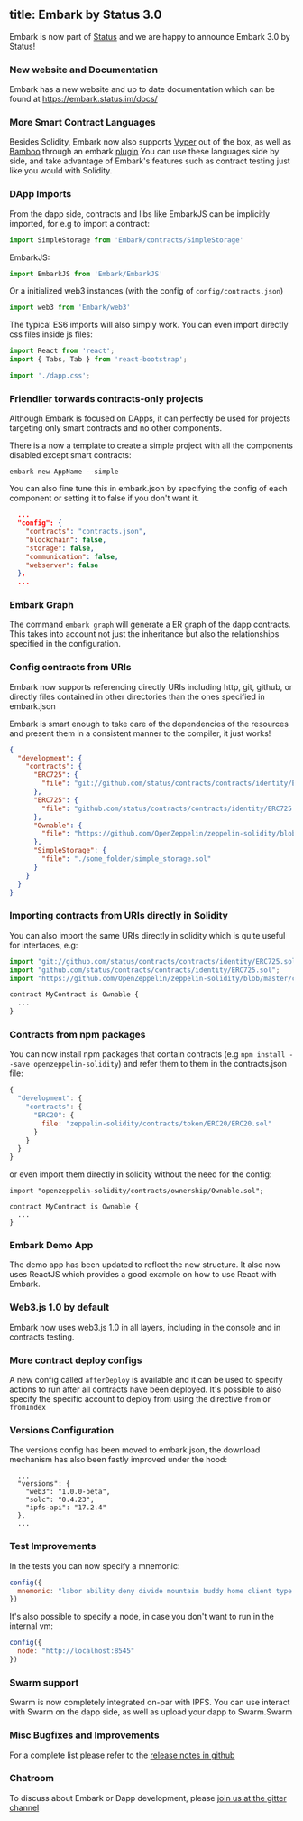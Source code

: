 title: Embark by Status 3.0
---

Embark is now part of [Status](https://status.im/) and we are happy to announce Embark 3.0 by Status!

### New website and Documentation

Embark has a new website and up to date documentation which can be found at https://embark.status.im/docs/

### More Smart Contract Languages

Besides Solidity, Embark now also supports [Vyper](https://github.com/ethereum/vyper/) out of the box, as well as [Bamboo](https://github.com/pirapira/bamboo) through an embark [plugin](https://github.com/embark-framework/embark-bamboo)
You can use these languages side by side, and take advantage of Embark's features such as contract testing just like you would with Solidity.

### DApp Imports

From the dapp side, contracts and libs like EmbarkJS can be implicitly imported, for e.g to import a contract:

```Javascript
import SimpleStorage from 'Embark/contracts/SimpleStorage'
```

EmbarkJS:

```Javascript
import EmbarkJS from 'Embark/EmbarkJS'
```

Or a initialized web3 instances (with the config of `config/contracts.json`)

```Javascript
import web3 from 'Embark/web3'
```

The typical ES6 imports will also simply work. You can even import directly css files inside js files:

```Javascript
import React from 'react';
import { Tabs, Tab } from 'react-bootstrap';

import './dapp.css';
```

### Friendlier torwards contracts-only projects

Although Embark is focused on DApps, it can perfectly be used for projects targeting only smart contracts and no other components.

There is a now a template to create a simple project with all the components disabled except smart contracts:

`embark new AppName --simple`

You can also fine tune this in embark.json by specifying the config of each component or setting it to false if you don't want it.

```JSON
  ...
  "config": {
    "contracts": "contracts.json",
    "blockchain": false,
    "storage": false,
    "communication": false,
    "webserver": false
  },
  ...
```

### Embark Graph

The command `embark graph` will generate a ER graph of the dapp contracts. This takes into account not just the inheritance but also the relationships specified in the configuration.

### Config contracts from URIs

Embark now supports referencing directly URIs including http, git, github, or directly files contained in other directories than the ones specified in embark.json

Embark is smart enough to take care of the dependencies of the resources and present them in a consistent manner to the compiler, it just works!

```JSON
{
  "development": {
    "contracts": {
      "ERC725": {
        "file": "git://github.com/status/contracts/contracts/identity/ERC725.sol#develop"
      },
      "ERC725": {
        "file": "github.com/status/contracts/contracts/identity/ERC725.sol"
      },
      "Ownable": {
        "file": "https://github.com/OpenZeppelin/zeppelin-solidity/blob/master/contracts/ownership/Ownable.sol"
      },
      "SimpleStorage": {
        "file": "./some_folder/simple_storage.sol"
      }
    }
  }
}
```

### Importing contracts from URIs directly in Solidity

You can also import the same URIs directly in solidity which is quite useful for interfaces, e.g:

```Javascript
import "git://github.com/status/contracts/contracts/identity/ERC725.sol#develop";
import "github.com/status/contracts/contracts/identity/ERC725.sol";
import "https://github.com/OpenZeppelin/zeppelin-solidity/blob/master/contracts/ownership/Ownable.sol"

contract MyContract is Ownable {
  ...
}
```

### Contracts from npm packages

You can now install npm packages that contain contracts (e.g `npm install --save openzeppelin-solidity`) and refer them to them in the contracts.json file:

```Javascript
{
  "development": {
    "contracts": {
      "ERC20": {
        file: "zeppelin-solidity/contracts/token/ERC20/ERC20.sol"
      }
    }
  }
}
```

or even import them directly in solidity without the need for the config:

```Solidity
import "openzeppelin-solidity/contracts/ownership/Ownable.sol";

contract MyContract is Ownable {
  ...
}
```

### Embark Demo App

The demo app has been updated to reflect the new structure. It also now uses ReactJS which provides a good example on how to use React with Embark.

### Web3.js 1.0 by default

Embark now uses web3.js 1.0 in all layers, including in the console and in contracts testing.


### More contract deploy configs

A new config called `afterDeploy` is available and it can be used to specify actions to run after all contracts have been deployed.
It's possible to also specify the specific account to deploy from using the directive `from` or `fromIndex`

### Versions Configuration

The versions config has been moved to embark.json, the download mechanism has also been fastly improved under the hood:

```
  ...
  "versions": {
    "web3": "1.0.0-beta",
    "solc": "0.4.23",
    "ipfs-api": "17.2.4"
  },
  ...
```


### Test Improvements

In the tests you can now specify a mnemonic:

```Javascript
config({
  mnemonic: "labor ability deny divide mountain buddy home client type shallow outer pen"
})
````

It's also possible to specify a node, in case you don't want to run in the internal vm:

```Javascript
config({
  node: "http://localhost:8545"
})
````

### Swarm support

Swarm is now completely integrated on-par with IPFS. You can use interact with Swarm on the dapp side, as well as upload your dapp to Swarm.Swarm

### Misc Bugfixes and Improvements

For a complete list please refer to the [release notes in github](https://github.com/embark-framework/embark/releases/tag/3.0.0)

### Chatroom

To discuss about Embark or Dapp development, please [join us at the gitter channel](https://gitter.im/embark-framework/Lobby)

